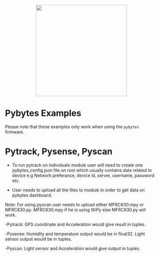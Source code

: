 <p align="center"><img src ="https://github.com/pycom/pycom-libraries/blob/master/img/logo.png" width="300"></p>

# Pybytes Examples

Please note that these examples only work when using the `pybytes` firmware.

# Pytrack, Pysense, Pyscan
- To run pytrack on individuals module user will need to create one pybytes_config.json file on root which usually contains data related to device e.g Network preferance, device id, server, username, password etc.

- User needs to upload all the files to module in order to get data on pybytes dashboard.

Note: For using pyscan user needs to upload either MFRC630.mpy or MFRC630.py.
MFRC630.mpy if he is using WiPy else MFRC630.py will work.

-Pytrack:
GPS coordinate and Acceleration would give result in tuples.

-Pysense:
Humidity and temperature output would be in float32.
Light sensor output would be in tuples.

-Pyscan:
Light sensor and Acceleration would give output in tuples.
